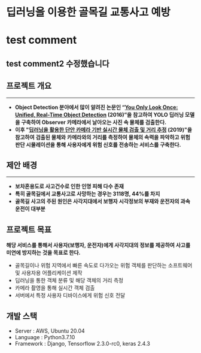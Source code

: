 # 딥러닝을 이용한 골목길 교통사고 예방
# test comment
## test comment2 수정했습니다

## 프로젝트 개요

---

- **Object Detection 분야에서 많이 알려진 논문인 “[You Only Look Once: Unified, Real-Time Object Detection](https://arxiv.org/abs/1506.02640) (2016)”을 참고하여 YOLO 딥러닝 모델을 구축하여 Observer 카메라에서 날아오는 사진 속 물체를 검출한다.**
- **이후 "[딥러닝을 활용한 단안 카메라 기반 실시간 물체 검출 및 거리 추정](https://scienceon.kisti.re.kr/srch/selectPORSrchArticle.do?cn=JAKO201933751283944&dbt=NART) (2019)"을 참고하여 검출된 물체와 카메라와의 거리를 측정하여 물체의 속력을 파악하고 위험판단 시물레이션을 통해 사용자에게 위험 신호를 전송하는 서비스를 구축한다.**

## 제안 배경

---

- **보차혼용도로 사고건수로 인한 인명 피해 다수 존재**
- **특히 골목길에서 교통사고로 사망하는 경우는 3118명, 44%를 차지**
- **골목길 사고의 주된 원인은 사각지대에서 보행자 시각정보의 부재와 운전자의 과속운전이 대부분**

## 프로젝트 목표

**해당 서비스를 통해서 사용자(보행자, 운전자)에게 사각지대의 정보를 제공하여 사고를 미연에 방지하는 것을 목표로 한다.**

- 골목길이나 위험 지역에서 빠른 속도로 다가오는 위험 객체를 판단하는 소프트웨어 및 사용자용 어플리케이션 제작
- 딥러닝을 통한 객체 분류 및 해당 객체의 거리 측정
- 카메라 촬영을 통해 실시간 객체 검출
- 서버에서 특정 사용자 디바이스에게 위험 신호 전달

## 개발 스택

 - Server : AWS, Ubuntu 20.04
 - Language : Python3.7.10
 - Framework : Django, Tensorflow 2.3.0-rc0, keras 2.4.3
